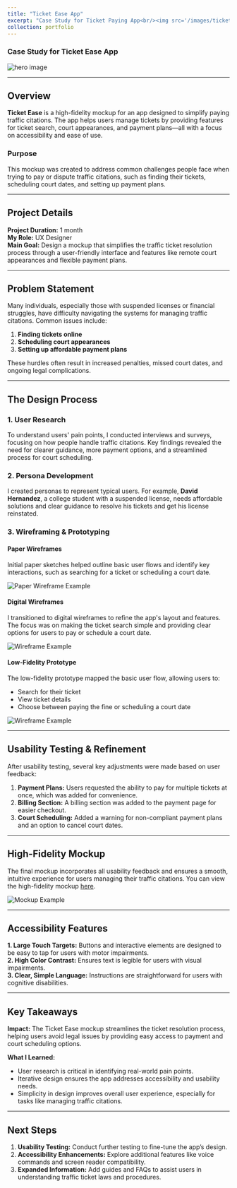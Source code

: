 ```yaml
---
title: "Ticket Ease App"
excerpt: "Case Study for Ticket Paying App<br/><img src='/images/ticketeasecover.png'>"
collection: portfolio
---
```


### Case Study for Ticket Ease App
![hero image](\images\ticketeasecover.png)

---

## Overview

**Ticket Ease** is a high-fidelity mockup for an app designed to simplify paying traffic citations. The app helps users manage tickets by providing features for ticket search, court appearances, and payment plans—all with a focus on accessibility and ease of use.

### **Purpose**  
This mockup was created to address common challenges people face when trying to pay or dispute traffic citations, such as finding their tickets, scheduling court dates, and setting up payment plans.

---

## Project Details

**Project Duration:** 1 month  
**My Role:** UX Designer  
**Main Goal:** Design a mockup that simplifies the traffic ticket resolution process through a user-friendly interface and features like remote court appearances and flexible payment plans.

---

## Problem Statement

Many individuals, especially those with suspended licenses or financial struggles, have difficulty navigating the systems for managing traffic citations. Common issues include:

1. **Finding tickets online**
2. **Scheduling court appearances**
3. **Setting up affordable payment plans**

These hurdles often result in increased penalties, missed court dates, and ongoing legal complications.

---

## The Design Process

### 1. **User Research**
To understand users' pain points, I conducted interviews and surveys, focusing on how people handle traffic citations. Key findings revealed the need for clearer guidance, more payment options, and a streamlined process for court scheduling.

### 2. **Persona Development**
I created personas to represent typical users. For example, **David Hernandez**, a college student with a suspended license, needs affordable solutions and clear guidance to resolve his tickets and get his license reinstated.

### 3. **Wireframing & Prototyping**

#### **Paper Wireframes**
Initial paper sketches helped outline basic user flows and identify key interactions, such as searching for a ticket or scheduling a court date.

![Paper Wireframe Example](\images\ticketappwireframe.jpg)

#### **Digital Wireframes**
I transitioned to digital wireframes to refine the app's layout and features. The focus was on making the ticket search simple and providing clear options for users to pay or schedule a court date.

![Wireframe Example](\images\lowmock.png)

#### **Low-Fidelity Prototype**
The low-fidelity prototype mapped the basic user flow, allowing users to:
- Search for their ticket
- View ticket details
- Choose between paying the fine or scheduling a court date

![Wireframe Example](\images\wireframe.png)

---

## Usability Testing & Refinement

After usability testing, several key adjustments were made based on user feedback:

1. **Payment Plans:** Users requested the ability to pay for multiple tickets at once, which was added for convenience.
2. **Billing Section:** A billing section was added to the payment page for easier checkout.
3. **Court Scheduling:** Added a warning for non-compliant payment plans and an option to cancel court dates.

---

## High-Fidelity Mockup

The final mockup incorporates all usability feedback and ensures a smooth, intuitive experience for users managing their traffic citations. You can view the high-fidelity mockup [here](https://www.figma.com/proto/0V8SdGkJP7hdwHhMcZfKcA/Ticket-App).

![Mockup Example](link-to-image.png)

---

## Accessibility Features

**1. Large Touch Targets:** Buttons and interactive elements are designed to be easy to tap for users with motor impairments.  
**2. High Color Contrast:** Ensures text is legible for users with visual impairments.  
**3. Clear, Simple Language:** Instructions are straightforward for users with cognitive disabilities.

---

## Key Takeaways

**Impact:** The Ticket Ease mockup streamlines the ticket resolution process, helping users avoid legal issues by providing easy access to payment and court scheduling options.  

**What I Learned:**  
- User research is critical in identifying real-world pain points.
- Iterative design ensures the app addresses accessibility and usability needs.
- Simplicity in design improves overall user experience, especially for tasks like managing traffic citations.

---

## Next Steps

1. **Usability Testing:** Conduct further testing to fine-tune the app’s design.
2. **Accessibility Enhancements:** Explore additional features like voice commands and screen reader compatibility.
3. **Expanded Information:** Add guides and FAQs to assist users in understanding traffic ticket laws and procedures.